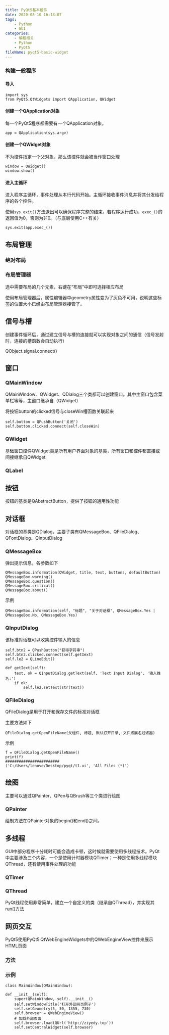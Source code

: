 ```yaml
---
title: PyQt5基本组件
date: 2020-08-10 16:18:07
tags:
	- Python
	- GUI
categories:
	- 编程相关
	- Python
	- PyQt5
fileName: pyqt5-basic-widget
---
```




### 构建一般程序

#### 导入

```
import sys
from PyQt5.QtWidgets import QApplication, QWidget
```

#### 创建一个QApplication对象

每一个PyQt5程序都需要有一个QApplication对象。

```
app = QApplication(sys.argv)
```



#### 创建一个QWidget对象

不为控件指定一个父对象，那么该控件就会被当作窗口处理

```
window = QWidget()
window.show()
```

#### 进入主循环

进入程序主循环，事件处理从本行代码开始。主循环接收事件消息并将其分发给程序的各个控件。

使用`sys.exit()`方法退出可以确保程序完整的结束，若程序运行成功，`exec_()`的返回值为0，否则为非0。（与底层使用C++有关）

```
sys.exit(app.exec_())
```







## 布局管理

### 绝对布局





### 布局管理器

选中需要布局的几个元素，右键在“布局”中即可选择相应布局

使用布局管理器后，属性编辑器中geometry属性变为了灰色不可用，说明这些标签的位置大小已经由布局管理器接管了。





## 信号与槽

创建事件循环后，通过建立信号与槽的连接就可以实现对象之间的通信（信号发射时，连接的槽函数会自动执行）

QObject.signal.connect()



## 窗口

### QMainWindow

QMainWindow、QWidget、QDialog三个类都可以创建窗口。其中主窗口包含菜单栏等等，主窗口继承自（QWidget）





将按钮button的clicked信号与closeWin槽函数关联起来

```
self.button = QPushButton('关闭')
self.button.clicked.connect(self.closeWin)
```



### QWidget

基础窗口控件QWidget类是所有用户界面对象的基类，所有窗口和控件都直接或间接继承自QWidget



### QLabel





## 按钮

按钮的基类是QAbstractButton，提供了按钮的通用性功能



## 对话框

对话框的基类是QDialog，主要子类有QMessageBox、QFileDialog、QFontDialog、QInputDialog

### QMessageBox

弹出提示信息，各参数如下

```
QMessageBox.information(QWidget, title, text, buttons, defaultButton)
QMessageBox.warning()
QMessageBox.question()
QMessageBox.critical()
QMessageBox.about()
```

示例

```
QMessageBox.information(self, "标题", "关于对话框", QMessageBox.Yes | QMessageBox.No, QMessageBox.Yes)
```



### QInputDialog

该标准对话框可以收集控件输入的信息

```
self.btn2 = QPushButton("获得字符串")
self.btn2.clicked.connect(self.getIext)
self.le2 = QLineEdit()
```





```
def getIext(self):	
	text, ok = QInputDialog.getText(self, 'Text Input Dialog', '输入姓名:')
	if ok:
		self.le2.setText(str(text)) 
```



### QFileDialog

QFileDialog是用于打开和保存文件的标准对话框

主要方法如下

```
QFileDialog.getOpenFileName(父组件, 标题, 默认打开目录, 文件拓展名过滤器)
```

示例

```
f = QFileDialog.getOpenFileName()
print(f)
########################
('C:/Users/lenovo/Desktop/pyqt/t1.ui', 'All Files (*)')
```



## 绘图

主要可以通过QPainter、QPen与QBrush等三个类进行绘图

### QPainter

绘制方法在QPainter对象的begin()和end()之间。





## 多线程

GUI中部分程序十分耗时可能会造成卡顿，这时候就需要使用多线程技术。PyQt中主要涉及三个内容，一个是使用计时器模块QTimer；一种是使用多线程模块QThread，还有使用事件处理的功能

### QTimer



### QThread

PyQt线程使用非常简单，建立一个自定义的类（继承自QThread），并实现其run()方法





## 网页交互

PyQt5使用PyQt5.QtWebEngineWidgets中的QWebEngineView控件来展示HTML页面

### 方法





### 示例

```
class MainWindow(QMainWindow):

def __init__(self):
    super(QMainWindow, self).__init__()
    self.setWindowTitle('打开外部网页例子')
    self.setGeometry(5, 30, 1355, 730)
    self.browser = QWebEngineView()
    # 加载外部页面
    self.browser.load(QUrl('http://ziyedy.top'))
    self.setCentralWidget(self.browser)
```











